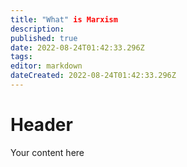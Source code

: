```yaml
---
title: "What" is Marxism
description: 
published: true
date: 2022-08-24T01:42:33.296Z
tags: 
editor: markdown
dateCreated: 2022-08-24T01:42:33.296Z
---
```


# Header
Your content here